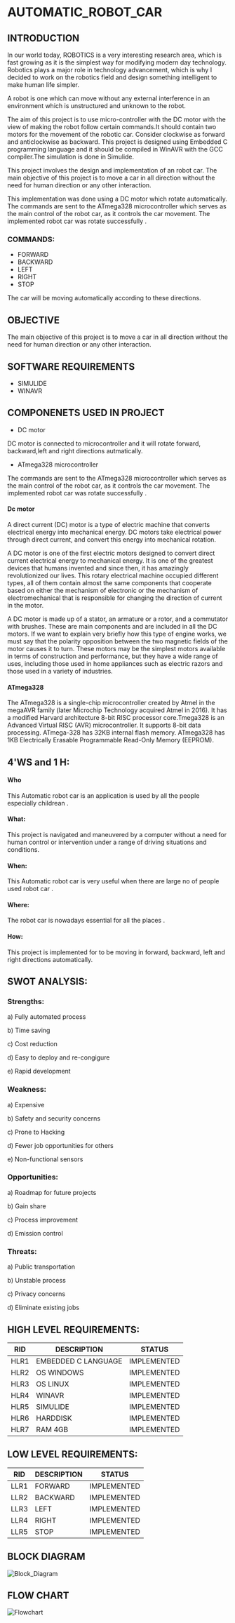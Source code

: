 # AUTOMATIC_ROBOT_CAR

## INTRODUCTION

In our world today, ROBOTICS is a very interesting research area, which is fast growing as it is the
simplest way for modifying modern day technology. Robotics plays a major role in technology
advancement, which is why I decided to work on the robotics field and design something intelligent
to make human life simpler.

A robot is one which can move without any external interference in an environment
which is unstructured and unknown to the robot.

The aim of this project is to use  micro-controller with the DC motor with the view of making the robot follow certain commands.It should contain two  motors for the movement of the robotic car. Consider clockwise as forward and anticlockwise as backward. This project is designed using Embedded C programming language and it should be  compiled in WinAVR with the GCC compiler.The simulation is done in Simulide.

This project involves the design and implementation of an  robot car. The main objective of this project is to move a car in all direction without the  need for human direction or any other  interaction. 

This implementation was done using a DC motor which rotate automatically. The commands are sent to the ATmega328 microcontroller  which serves as the main control
of the robot car, as it controls the car movement. The implemented robot car was rotate successfully .

### COMMANDS: 

* FORWARD
* BACKWARD
* LEFT
* RIGHT
* STOP

The car will be moving automatically according to these directions.

## OBJECTIVE

 The main objective of this project is to move a car in all direction without the  need for human direction or any other  interaction.



## SOFTWARE REQUIREMENTS
* SIMULIDE
* WINAVR

## COMPONENETS USED IN PROJECT
* DC motor
      
 DC motor is connected to microcontroller and it will rotate forward, backward,left and right directions autmatically.
          
* ATmega328 microcontroller
      
The commands are sent to the ATmega328 microcontroller  which serves as the main control of the robot car, as it controls the car movement. The implemented robot car was rotate successfully .

#### Dc motor 
A direct current (DC) motor is a type of electric machine that converts electrical energy into mechanical energy. DC motors take electrical power through direct current, and convert this energy into mechanical rotation.

A DC motor is one of the first electric motors designed to convert direct current electrical energy to mechanical energy. It is one of the greatest devices that humans invented and since then, it has amazingly revolutionized our lives. This rotary electrical machine occupied different types, all of them contain almost the same components that cooperate based on either the mechanism of electronic or the mechanism of electromechanical that is responsible for changing the direction of current in the motor.

A DC motor is made up of a stator, an armature or a rotor, and a commutator with brushes. These are main components and are included in all the DC motors. If we want to explain very briefly how this type of engine works, we must say that the polarity opposition between the two magnetic fields of the motor causes it to turn. These motors may be the simplest motors available in terms of construction and performance, but they have a wide range of uses, including those used in home appliances such as electric razors and those used in a variety of industries.

#### ATmega328

The ATmega328 is a single-chip microcontroller created by Atmel in the megaAVR family (later Microchip Technology acquired Atmel in 2016). It has a modified Harvard architecture 8-bit RISC processor core.Tmega328 is an Advanced Virtual RISC (AVR) microcontroller. It supports 8-bit data processing. ATmega-328 has 32KB internal flash memory. ATmega328 has 1KB Electrically Erasable Programmable Read-Only Memory (EEPROM).



## 4'WS and 1 H:

#### Who
This Automatic robot car   is  an application is used by all the people especially childrean .

####  What:
This project  is navigated and maneuvered by a computer without a need for human control or intervention under a range of driving situations and conditions.

####  When:
This Automatic robot car  is very useful when there are large no of people used robot car .

#### Where:
The robot car  is nowadays essential for all the  places .

####  How:
This project is implemented for to be  moving  in forward, backward, left and right directions automatically.

## SWOT ANALYSIS: 

### Strengths:
a) Fully automated process 

b) Time saving

c) Cost reduction

d) Easy to deploy and re-congigure

e) Rapid development


### Weakness:
a) Expensive

b) Safety and security concerns

c) Prone to Hacking

d) Fewer job opportunities for others

e) Non-functional sensors

### Opportunities:

a) Roadmap for future projects

b) Gain share

c) Process improvement

d) Emission control


### Threats:

a) Public transportation

b) Unstable process

c) Privacy concerns

d) Eliminate existing jobs


## HIGH LEVEL REQUIREMENTS:

|RID       |DESCRIPTION	       |STATUS |
|----------|-------------------|-------|
|HLR1      |EMBEDDED C LANGUAGE   	   |IMPLEMENTED|
|HLR2      |OS WINDOWS         |IMPLEMENTED|
|HLR3      |OS LINUX	       |IMPLEMENTED|
|HLR4      |WINAVR     |IMPLEMENTED|
|HLR5      |SIMULIDE	       |IMPLEMENTED|
|HLR6      |HARDDISK	       |IMPLEMENTED|
|HLR7      |RAM 4GB            |IMPLEMENTED|

## LOW LEVEL REQUIREMENTS:

|RID         |DESCRIPTION	    |STATUS|
|------------|------------------|-------|
|LLR1      	 |FORWARD             |IMPLEMENTED|
|LLR2	     |BACKWARD            |IMPLEMENTED|
|LLR3	     |LEFT        |IMPLEMENTED|
|LLR4	     |RIGHT             |IMPLEMENTED|
|LLR5	     |STOP             |IMPLEMENTED|

## BLOCK DIAGRAM
![Block_Diagram](https://user-images.githubusercontent.com/101463471/164884804-5aec100f-d935-4e2f-b34c-e1b211f3d932.PNG)

## FLOW CHART

![Flowchart](https://user-images.githubusercontent.com/101463471/164884870-e2d9572b-0985-473e-b661-6b92dc3bc2d8.PNG)



